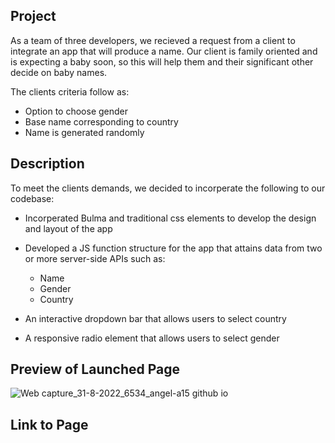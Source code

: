 ## Project

As a team of three developers, we recieved a request from a client to integrate an app 
that will produce a name. Our client is family oriented and is expecting a baby
soon, so this will help them and their significant other decide on baby names.

The clients criteria follow as:

* Option to choose gender
* Base name corresponding to country
* Name is generated randomly

## Description

To meet the clients demands, we decided to incorperate the following to our codebase:

* Incorperated Bulma and traditional css elements to develop the design and layout of the app

* Developed a JS function structure for the app that attains data from two or more server-side APIs
such as: 
  * Name
  * Gender
  * Country
  

* An interactive dropdown bar that allows users to select country

* A responsive radio element that allows users to select gender

## Preview of Launched Page

![Web capture_31-8-2022_6534_angel-a15 github io](https://user-images.githubusercontent.com/106582411/187664756-7eba540e-cf43-45ac-8619-f629696ae953.jpeg)



## Link to Page
